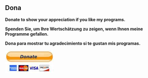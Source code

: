 ## Dona

**Donate to show your appreciation if you like my programs.**

**Spenden Sie, um Ihre Wertschätzung zu zeigen, wenn Ihnen meine Programme gefallen.**

**Dona para mostrar tu agradecimiento si te gustan mis programas.**

[![Donate](../images/donate.jpg)](https://albar965.github.io/donate.html)


